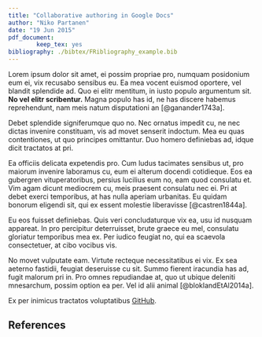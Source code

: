 ```yaml
---
title: "Collaborative authoring in Google Docs"
author: "Niko Partanen"
date: "19 Jun 2015"
pdf_document:
        keep_tex: yes
bibliography: ./bibtex/FRibliography_example.bib
---
```

Lorem ipsum dolor sit amet, ei possim propriae pro, numquam posidonium eum ei, vix recusabo sensibus eu. Ea mea vocent euismod oportere, vel blandit splendide ad. Quo ei elitr mentitum, in iusto populo argumentum sit. **No vel elitr scribentur.** Magna populo has id, ne has discere habemus reprehendunt, nam meis natum disputationi an [@ganander1743a].


Debet splendide signiferumque quo no. Nec ornatus impedit cu, ne nec dictas invenire constituam, vis ad movet senserit indoctum. Mea eu quas contentiones, ut quo principes omittantur. Duo homero definiebas ad, idque dicit tractatos at pri.


Ea officiis delicata expetendis pro. Cum ludus tacimates sensibus ut, pro maiorum invenire laboramus cu, eum ei alterum docendi cotidieque. Eos ea gubergren vituperatoribus, persius lucilius eum no, eam quod consulatu et. Vim agam dicunt mediocrem cu, meis praesent consulatu nec ei. Pri at debet exerci temporibus, at has nulla aperiam urbanitas. Eu quidam bonorum eligendi sit, qui ex essent molestie liberavisse [@castren1844a].


Eu eos fuisset definiebas. Quis veri concludaturque vix ea, usu id nusquam appareat. In pro percipitur deterruisset, brute graece eu mel, consulatu gloriatur temporibus mea ex. Per iudico feugiat no, qui ea scaevola consectetuer, at cibo vocibus vis.


No movet vulputate eam. Virtute recteque necessitatibus ei vix. Ex sea aeterno fastidii, feugiat deseruisse cu sit. Summo fierent iracundia has ad, fugit malorum pri in. Pro omnes repudiandae at, quo ut ubique deleniti mnesarchum, possim option ea per. Vel id alii animal [@bloklandEtAl2014a].


Ex per inimicus tractatos voluptatibus [GitHub](www.github.com/langdoc/GoogleDocs_with_md/).


## References
